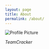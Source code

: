 ```yaml
---
layout: page
title: About
permalink: /about/
---
```


<img src="{{ site.baseurl }}/assets/cracker_all1.jpg" title="Profile Picture" class="profile">

<em>TeamCracker</em>
